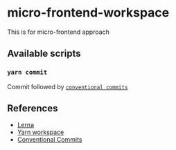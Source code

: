# micro-frontend-workspace

This is for micro-frontend approach


## Available scripts

### `yarn commit`

Commit followed by [`conventional commits`](https://www.conventionalcommits.org/)

## References

- [Lerna](https://github.com/lerna/lerna)
- [Yarn workspace](https://classic.yarnpkg.com/en/docs/workspaces/)
- [Conventional Commits](https://www.conventionalcommits.org)
